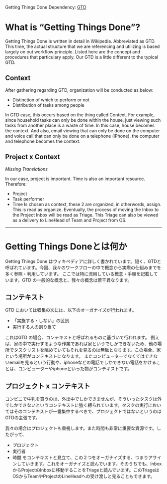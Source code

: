 Getting Things Done
Dependency: [GTD](https://www.google.co.jp/search?client=safari&rls=en&q=Getting+Things+Done&ie=UTF-8&oe=UTF-8&gfe_rd=cr&ei=2Oi4Ve-2NufM8geLzoOYDQ)


What is “Getting Things Done”?
===========================
Getting Things Done is written in detail in Wikipedia. Abbreviated as GTD. This time, the actual structure that we are referencing and utilizing is based largely on out workflow principle.
Listed here are the concept and procedures that particulary apply. Our GTD is a little different to the typical GTD.


Context
------------
After gathering regarding GTD, organization will be conducted as below:
- Distinction of which to perform or not
- Distribution of tasks among people

In GTD case, this occurs based on the thing called Context.
For example, since household tasks can only be done within the house, just viewing such tasks from another place is a waste of time. In this case, house becomes the context.
And also, email viewing that can only be done on the computer and voice call that can only be done on a telephone (iPhone), the computer and telephone becomes the context.

Project x Context
--------------------------
*Missing Translations*

In our case, project is important. Time is also an important resource. Therefore:
- Project
- Task performer
- Time
Is chosen as context, these 2 are organized, in otherwords, assign. This is read as organize. Eventually, the process of moving the Inbox to the Project Inbox will be read as Triage. This Triage can also be viewed as a delivery to LineHead of Team and Project from OS. 

-----------------
Getting Things Doneとは何か
===========================
Getting Things Done はウィキペディアに詳しく書かれています。短く、GTDと呼ばれています。今回、我々のワークフローの中で概念から実際の仕組みまでを多く参照・利用しています。
ここでは特に流用している概念・手順を記載しています。GTD の一般的な概念と、我々の概念は若干異なります。


コンテキスト
------------
GTD においては収集の次には、以下のオーガナイズが行われます。
- 「実施する・しない」の区別
- 実行する人の割り当て

これはGTD の場合、コンテキストと呼ばれるものに基づいて行われます。
例えば、家の中で実行するような作業であれば家というでしかできないため、他の場所でタスクリストを眺めていてもそれを見るのは無駄となります。この場合、家という場所がコンテキストになります。
またコンピューターでなくてはできないemailを見るという行動や、iphoneなどの電話でしかできない電話をかけることは、コンピューターやiphoneといった物がコンテキストです。

プロジェクト x コンテキスト
--------------------------
コンビニで牛乳を買うのは、外出中でしかできませんが、そういったタスクは外でしかできないというコンテキストに強く縛られています。タスクの実行においてはそのコンテキストが一番集中するべきで、プロジェクトではないというのはGTDの主張です。

我々の場合はプロジェクトも重視します。また時間も非常に重要な資源です。したがって、
- プロジェクト
- 実行者
- 時間
をコンテキストと見立て、この２つをオーガナイズする、つまりアサインしていきます。これをオーガナイズと読んでいます。そのうちでも、InboxからProjectのInboxに移動することをTriageと読んでいます。このTriageはOSからTeamやProjectのLineHeadへの受け渡しと見ることもできます。
